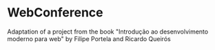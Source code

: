 # WebConference
Adaptation of a project from the book "Introdução ao desenvolvimento moderno para web" by Filipe Portela and Ricardo Queirós
